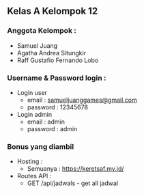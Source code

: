 ## Kelas A Kelompok 12
### Anggota Kelompok : 
* Samuel Juang <br />
* Agatha Andrea Situngkir<br />
* Raff Gustafio Fernando Lobo<br />

### Username & Password login : 
* Login user
    * email : samueljuanggames@gmail.com
    * password : 12345678
* Login admin
    * email : admin
    * password : admin

### Bonus yang diambil
* Hosting :
  * Semuanya : https://keretsaf.my.id/
* Routes API :
  *  GET /api/jadwals - get all jadwal
